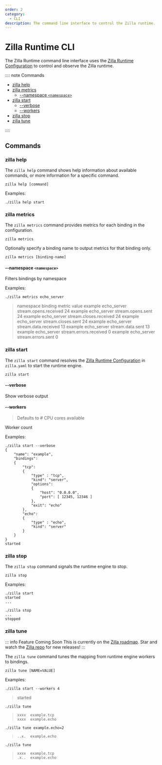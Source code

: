 ```yaml
---
order: 2
category:
  - CLI
description: The command line interface to control the Zilla runtime.
---
```


# Zilla Runtime CLI

The Zilla Runtime command line interface uses the [Zilla Runtime Configuration](./) to control and observe the Zilla runtime.

:::: note Commands

- [zilla help](#zilla-help)
- [zilla metrics](#zilla-metrics)
  - [--namespace `<namespace>`](#namespace-namespace)
- [zilla start](#zilla-start)
  - [--verbose](#verbose)
  - [--workers](#workers)
- [zilla stop](#zilla-stop)
- [zilla tune](#zilla-tune)

::::

## Commands

### zilla help

The `zilla help` command shows help information about available commands, or more information for a specific command.

```bash:no-line-numbers
zilla help [command]
```

Examples:

```bash:no-line-numbers
./zilla help start
```

### zilla metrics

The `zilla metrics` command provides metrics for each binding in the configuration.

```bash:no-line-numbers
zilla metrics
```

Optionally specify a binding name to output metrics for that binding only.

```bash:no-line-numbers
zilla metrics [binding-name]
```

#### --namespace `<namespace>`

Filters bindings by namespace

Examples:

```bash:no-line-numbers
./zilla metrics echo_server
```

> namespace    binding         metric                    value
> example      echo_server    stream.opens.received        24
> example      echo_server    stream.opens.sent            24
> example      echo_server    stream.closes.received       24
> example      echo_server    stream.closes.sent           24
> example      echo_server    stream.data.received         13
> example      echo_server    stream.data.sent             13
> example      echo_server    stream.errors.received        0
> example      echo_server    stream.errors.sent            0

### zilla start

The `zilla start` command resolves the [Zilla Runtime Configuration](./) in `zilla.yaml` to start the runtime engine.

```bash:no-line-numbers
zilla start
```

#### --verbose

Show verbose output

#### --workers

> Defaults to # CPU cores available

Worker count

Examples:

```bash:no-line-numbers
./zilla start --verbose
{
    "name": "example",
    "bindings":
    {
        "tcp":
        {
            "type" : "tcp",
            "kind": "server",
            "options":
            {
                "host": "0.0.0.0",
                "port": [ 12345, 12346 ]
            },
            "exit": "echo"
        },
        "echo":
        {
            "type" : "echo",
            "kind": "server"
        }
    }
}
started
```

### zilla stop

The `zilla stop` command signals the runtime engine to stop.

```bash:no-line-numbers
zilla stop
```

Examples:

```bash:no-line-numbers
./zilla start
started
...
```

```bash:no-line-numbers
./zilla stop
...
stopped
```

### zilla tune

::: info Feature Coming Soon <HopeIcon icon="circle-right"/>
This is currently on the [Zilla roadmap](https://github.com/orgs/aklivity/projects/4). Star and watch the [Zilla repo](https://github.com/aklivity/zilla/releases) for new releases!
:::

The `zilla tune` command tunes the mapping from runtime engine workers to bindings.

```bash:no-line-numbers
zilla tune [NAME=VALUE]
```

Examples:

```bash:no-line-numbers
./zilla start --workers 4
```

> started

```bash:no-line-numbers
./zilla tune
```

> `xxxx  example.tcp`\
> `xxxx  example.echo`

```bash:no-line-numbers
./zilla tune example.echo=2
```

> `..x.  example.echo`

```bash:no-line-numbers
./zilla tune
```

> `xxxx  example.tcp`\
> `.x..  example.echo`
